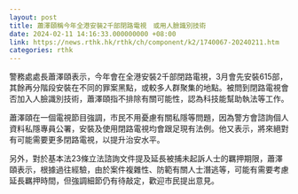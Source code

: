 ```yaml
---
layout: post
title: 蕭澤頤稱今年全港安裝2千部閉路電視　或用人臉識別技術
date: 2024-02-11 14:16:33.000000000 +08:00
link: https://news.rthk.hk/rthk/ch/component/k2/1740067-20240211.htm
categories: rthk
---
```


警務處處長蕭澤頤表示，今年會在全港安裝2千部閉路電視，3月會先安裝615部，其餘再分階段安裝在不同的罪案黑點，或較多人群聚集的地點。被問到閉路電視會否加入人臉識別技術，蕭澤頤指不排除有關可能性，認為科技能幫助執法等工作。

蕭澤頤在一個電視節目強調，市民不用憂慮有關私隱等問題，因為警方會諮詢個人資料私隱專員公署，安裝及使用閉路電視均會跟足現有法例。他又表示，將來絕對有可能需要更多閉路電視，以提升治安水平。

另外，對於基本法23條立法諮詢文件提及延長被捕未起訴人士的羈押期限，蕭澤頤表示，根據過往經驗，由於案件複雜性、防範有關人士潛逃等，可能有需要考慮延長羈押時間，但強調細節仍有待敲定，歡迎市民提出意見。
